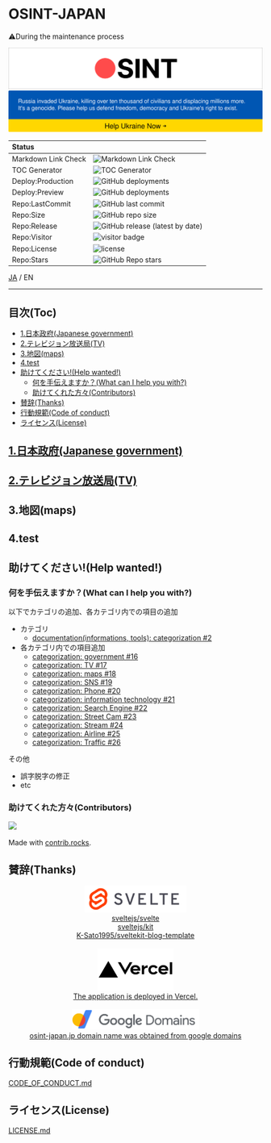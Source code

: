 # OSINT-JAPAN

⚠️During the maintenance process

![OSINT-JAPAN.png](static/osint.png)
[![Stand With Ukraine](https://raw.githubusercontent.com/vshymanskyy/StandWithUkraine/main/banner2-direct.svg)](https://vshymanskyy.github.io/StandWithUkraine/)

|Status||
|:-|:-|
|Markdown Link Check|![Markdown Link Check](https://img.shields.io/github/workflow/status/Coordinate-Cat/OSINT-JAPAN/Markdown%20Workflow?color=black&label=Markdown%20Link%20Check)|
|TOC Generator|![TOC Generator](https://img.shields.io/github/workflow/status/Coordinate-Cat/OSINT-JAPAN/TOC%20Generator?color=black&label=TOC%20Generator)|
|Deploy:Production|![GitHub deployments](https://img.shields.io/github/deployments/coordinate-cat/osint-japan/Production?color=black&label=deploy%3AProduction)|
|Deploy:Preview|![GitHub deployments](https://img.shields.io/github/deployments/coordinate-cat/osint-japan/Preview?color=black&label=deploy%3APreview)|
|Repo:LastCommit|![GitHub last commit](https://img.shields.io/github/last-commit/Coordinate-Cat/OSINT-JAPAN?color=black)|
|Repo:Size|![GitHub repo size](https://img.shields.io/github/repo-size/Coordinate-Cat/OSINT-JAPAN?color=black)|
|Repo:Release|![GitHub release (latest by date)](https://img.shields.io/github/v/release/coordinate-cat/osint-japan?color=black)|
|Repo:Visitor|![visitor badge](https://visitor-badge.glitch.me/badge?page_id=Coordinate-Cat.OSINT-JAPAN&right_color=black)|
|Repo:License|![license](https://img.shields.io/github/license/Coordinate-Cat/OSINT-JAPAN?color=black)|
|Repo:Stars|![GitHub Repo stars](https://img.shields.io/github/stars/Coordinate-Cat/osint-japan?color=black)|

[JA](https://github.com/Coordinate-Cat/OSINT-JAPAN/blob/main/README.md) / EN

---

<!-- START doctoc generated TOC please keep comment here to allow auto update -->
<!-- DON'T EDIT THIS SECTION, INSTEAD RE-RUN doctoc TO UPDATE -->
## 目次(Toc)

- [1.日本政府(Japanese government)](#1%E6%97%A5%E6%9C%AC%E6%94%BF%E5%BA%9Cjapanese-government)
- [2.テレビジョン放送局(TV)](#2%E3%83%86%E3%83%AC%E3%83%93%E3%82%B8%E3%83%A7%E3%83%B3%E6%94%BE%E9%80%81%E5%B1%80tv)
- [3.地図(maps)](#3%E5%9C%B0%E5%9B%B3maps)
- [4.test](#4test)
- [助けてください!(Help wanted!)](#%E5%8A%A9%E3%81%91%E3%81%A6%E3%81%8F%E3%81%A0%E3%81%95%E3%81%84help-wanted)
  - [何を手伝えますか？(What can I help you with?)](#%E4%BD%95%E3%82%92%E6%89%8B%E4%BC%9D%E3%81%88%E3%81%BE%E3%81%99%E3%81%8Bwhat-can-i-help-you-with)
  - [助けてくれた方々(Contributors)](#%E5%8A%A9%E3%81%91%E3%81%A6%E3%81%8F%E3%82%8C%E3%81%9F%E6%96%B9%E3%80%85contributors)
- [賛辞(Thanks)](#%E8%B3%9B%E8%BE%9Ethanks)
- [行動規範(Code of conduct)](#%E8%A1%8C%E5%8B%95%E8%A6%8F%E7%AF%84code-of-conduct)
- [ライセンス(License)](#%E3%83%A9%E3%82%A4%E3%82%BB%E3%83%B3%E3%82%B9license)

<!-- END doctoc generated TOC please keep comment here to allow auto update -->

## [1.日本政府(Japanese government)](https://github.com/Coordinate-Cat/OSINT-JAPAN/blob/main/documentation/japanese_government.md)
## [2.テレビジョン放送局(TV)](https://github.com/Coordinate-Cat/OSINT-JAPAN/blob/main/documentation/tv.md)
## 3.地図(maps)
## 4.test

## 助けてください!(Help wanted!)
### 何を手伝えますか？(What can I help you with?)

以下でカテゴリの追加、各カテゴリ内での項目の追加
- カテゴリ
  - [documentation(informations, tools): categorization #2](https://github.com/Coordinate-Cat/OSINT-JAPAN/issues/2)
- 各カテゴリ内での項目追加
  - [categorization: government #16](https://github.com/Coordinate-Cat/OSINT-JAPAN/issues/16)
  - [categorization: TV #17](https://github.com/Coordinate-Cat/OSINT-JAPAN/issues/17)
  - [categorization: maps #18](https://github.com/Coordinate-Cat/OSINT-JAPAN/issues/18)
  - [categorization: SNS #19](https://github.com/Coordinate-Cat/OSINT-JAPAN/issues/19)
  - [categorization: Phone #20](https://github.com/Coordinate-Cat/OSINT-JAPAN/issues/20)
  - [categorization: information technology #21](https://github.com/Coordinate-Cat/OSINT-JAPAN/issues/21)
  - [categorization: Search Engine #22](https://github.com/Coordinate-Cat/OSINT-JAPAN/issues/22)
  - [categorization: Street Cam #23](https://github.com/Coordinate-Cat/OSINT-JAPAN/issues/23)
  - [categorization: Stream #24](https://github.com/Coordinate-Cat/OSINT-JAPAN/issues/24)
  - [categorization: Airline #25](https://github.com/Coordinate-Cat/OSINT-JAPAN/issues/25)
  - [categorization: Traffic #26](https://github.com/Coordinate-Cat/OSINT-JAPAN/issues/26)

その他
- 誤字脱字の修正
- etc

<!-- ### ~~助けるときのルール(Rules)~~

1. ~~issueは必ず立ててください。~~
2. ~~AssigneesとLabelsを付けるのを忘れないでください。~~  
  2-1. ~~Labelsは6種類あります。~~
    - ~~site(サイト関係)~~
    - ~~documentation(ドキュメント関係)~~
    - ~~bug(バグ全般)~~
    - ~~proposal(提案)~~
    - ~~question(質問)~~
    - ~~others(その他)~~
3. ~~ブランチは`feature/issue-番号`でお願いします。e.g. `feature/issue-9`~~
4. ~~コミットメッセージは自由です。~~
5. ~~PRは`issueタイトル(#issue番号)`でお願いします。e.g. `README.mdでのtypo修正(#6)`~~ -->

### 助けてくれた方々(Contributors)

<a href="https://github.com/Coordinate-Cat/OSINT-JAPAN/graphs/contributors">
  <img src="https://contrib.rocks/image?repo=Coordinate-Cat/OSINT-JAPAN"/>
</a>

Made with [contrib.rocks](https://contrib.rocks).

## 賛辞(Thanks)
<div align="center">
  <img src="static/svelte-horizontal.png" width="40%"><br>
  <a href="https://github.com/sveltejs/svelte">sveltejs/svelte</a><br>
  <a href="https://github.com/sveltejs/kit">sveltejs/kit</a><br>
  <a href="https://github.com/K-Sato1995/sveltekit-blog-template">K-Sato1995/sveltekit-blog-template</a>
</div>
<br>
<div align="center">
  <img src="static/vercel-logo.png" width="30%"><br>
  <a href="https://vercel.com/">The application is deployed in Vercel.</a>
</div>
<br>
<div align="center">
  <img src="static/google-domains-logo.png" width="50%"><br>
  <a href="https://domains.google/">osint-japan.jp domain name was obtained from google domains</a>
</div>

## 行動規範(Code of conduct)
[CODE_OF_CONDUCT.md](https://github.com/Coordinate-Cat/OSINT-JAPAN/blob/main/.github/CODE_OF_CONDUCT.md)

## ライセンス(License)
[LICENSE.md](https://github.com/Coordinate-Cat/OSINT-JAPAN/blob/main/LICENSE)
